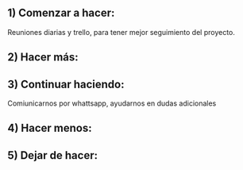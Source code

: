 ## 1) Comenzar a hacer:

Reuniones diarias y trello, para tener mejor seguimiento del proyecto.

## 2) Hacer más:

## 3) Continuar haciendo:

Comiunicarnos por whattsapp, ayudarnos en dudas adicionales

## 4) Hacer menos:

## 5) Dejar de hacer:
